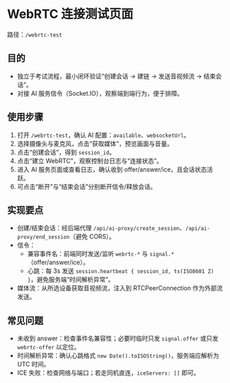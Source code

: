 # WebRTC 连接测试页面

路径：`/webrtc-test`

## 目的
- 独立于考试流程，最小闭环验证“创建会话 → 建链 → 发送音视频流 → 结束会话”。
- 对接 AI 服务信令（Socket.IO），观察端到端行为，便于排障。

## 使用步骤
1. 打开 `/webrtc-test`，确认 AI 配置：`available`、`websocketUrl`。
2. 选择摄像头与麦克风，点击“获取媒体”，预览画面与音量。
3. 点击“创建会话”，得到 `session_id`。
4. 点击“建立 WebRTC”，观察控制台日志与“连接状态”。
5. 进入 AI 服务页面或查看日志，确认收到 offer/answer/ice，且会话状态活跃。
6. 可点击“断开”与“结束会话”分别断开信令/释放会话。

## 实现要点
- 创建/结束会话：经后端代理 `/api/ai-proxy/create_session`、`/api/ai-proxy/end_session`（避免 CORS）。
- 信令：
  - 兼容事件名：前端同时发送/监听 `webrtc-*` 与 `signal.*`（offer/answer/ice）。
  - 心跳：每 3s 发送 `session.heartbeat { session_id, ts(ISO8601 Z) }`，避免服务端“时间解析异常”。
- 媒体流：从所选设备获取音视频流，注入到 RTCPeerConnection 作为外部流发送。

## 常见问题
- 未收到 answer：检查事件名兼容性；必要时临时只发 `signal.offer` 或只发 `webrtc-offer` 以定位。
- 时间解析异常：确认心跳格式 `new Date().toISOString()`，服务端应解析为 UTC 时间。
- ICE 失败：检查网络与端口；若走同机直连，`iceServers: []` 即可。
